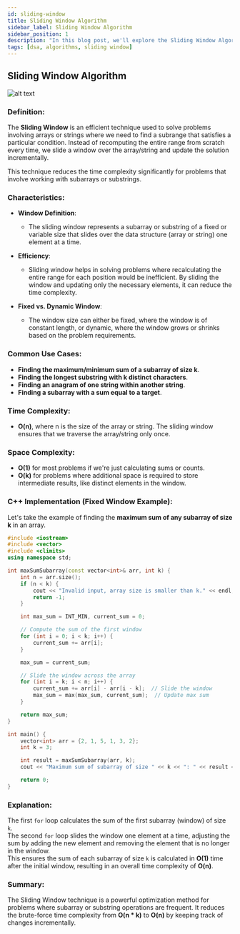 ```yaml
---
id: sliding-window
title: Sliding Window Algorithm
sidebar_label: Sliding Window Algorithm
sidebar_position: 1
description: "In this blog post, we'll explore the Sliding Window Algorithm, an efficient technique for solving problems related to arrays or strings."
tags: [dsa, algorithms, sliding window]
---
```


## Sliding Window Algorithm

![alt text](IntroductionToSlidingWindow.jpg)

### Definition:
The **Sliding Window** is an efficient technique used to solve problems involving arrays or strings where we need to find a subrange that satisfies a particular condition. Instead of recomputing the entire range from scratch every time, we slide a window over the array/string and update the solution incrementally.

This technique reduces the time complexity significantly for problems that involve working with subarrays or substrings.

### Characteristics:

- **Window Definition**:
  - The sliding window represents a subarray or substring of a fixed or variable size that slides over the data structure (array or string) one element at a time.

- **Efficiency**:
  - Sliding window helps in solving problems where recalculating the entire range for each position would be inefficient. By sliding the window and updating only the necessary elements, it can reduce the time complexity.

- **Fixed vs. Dynamic Window**:
  - The window size can either be fixed, where the window is of constant length, or dynamic, where the window grows or shrinks based on the problem requirements.

### Common Use Cases:

- **Finding the maximum/minimum sum of a subarray of size k**.
- **Finding the longest substring with k distinct characters**.
- **Finding an anagram of one string within another string**.
- **Finding a subarray with a sum equal to a target**.

### Time Complexity:
- **O(n)**, where n is the size of the array or string. The sliding window ensures that we traverse the array/string only once.

### Space Complexity:
- **O(1)** for most problems if we're just calculating sums or counts.
- **O(k)** for problems where additional space is required to store intermediate results, like distinct elements in the window.

### C++ Implementation (Fixed Window Example):

Let's take the example of finding the **maximum sum of any subarray of size k** in an array.

```cpp
#include <iostream>
#include <vector>
#include <climits>
using namespace std;

int maxSumSubarray(const vector<int>& arr, int k) {
    int n = arr.size();
    if (n < k) {
        cout << "Invalid input, array size is smaller than k." << endl;
        return -1;
    }

    int max_sum = INT_MIN, current_sum = 0;

    // Compute the sum of the first window
    for (int i = 0; i < k; i++) {
        current_sum += arr[i];
    }

    max_sum = current_sum;

    // Slide the window across the array
    for (int i = k; i < n; i++) {
        current_sum += arr[i] - arr[i - k];  // Slide the window
        max_sum = max(max_sum, current_sum);  // Update max sum
    }

    return max_sum;
}

int main() {
    vector<int> arr = {2, 1, 5, 1, 3, 2};
    int k = 3;

    int result = maxSumSubarray(arr, k);
    cout << "Maximum sum of subarray of size " << k << ": " << result << endl;

    return 0;
}
```

### Explanation:
The first `for` loop calculates the sum of the first subarray (window) of size `k`.  
The second `for` loop slides the window one element at a time, adjusting the sum by adding the new element and removing the element that is no longer in the window.  
This ensures the sum of each subarray of size `k` is calculated in **O(1)** time after the initial window, resulting in an overall time complexity of **O(n)**.

### Summary:
The Sliding Window technique is a powerful optimization method for problems where subarray or substring operations are frequent. It reduces the brute-force time complexity from **O(n * k)** to **O(n)** by keeping track of changes incrementally.
